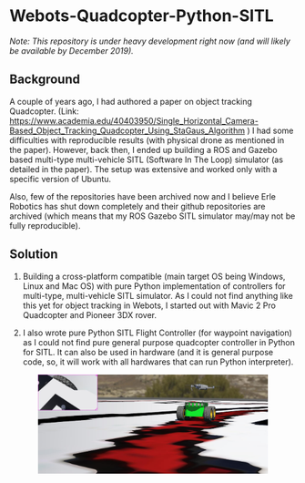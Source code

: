 # Webots-Quadcopter-Python-SITL

_Note: This repository is under heavy development right now (and will likely be available by December 2019)._

## Background

A couple of years ago, I had authored a paper on object tracking Quadcopter. (Link: https://www.academia.edu/40403950/Single_Horizontal_Camera-Based_Object_Tracking_Quadcopter_Using_StaGaus_Algorithm ) I had some difficulties with reproducible results (with physical drone as mentioned in the paper). However, back then, I ended up building a ROS and Gazebo based multi-type multi-vehicle SITL (Software In The Loop) simulator (as detailed in the paper). The setup was extensive and worked only with a specific version of Ubuntu.

Also, few of the repositories have been archived now and I believe Erle Robotics has shut down completely and their github repositories are archived (which means that my ROS Gazebo SITL simulator may/may not be fully reproducible).

## Solution

1. Building a cross-platform compatible (main target OS being Windows, Linux and Mac OS) with pure Python implementation of controllers for multi-type, multi-vehicle SITL simulator. As I could not find anything like this yet for object tracking in Webots, I started out with Mavic 2 Pro Quadcopter and Pioneer 3DX rover.

2. I also wrote pure Python SITL Flight Controller (for waypoint navigation) as I could not find pure general purpose quadcopter controller in Python for SITL. It can also be used in hardware (and it is general purpose code, so, it will work with all hardwares that can run Python interpreter).

<p align="center">
  <img src="docs/doc_image.jpeg" width="80%">
</p>
